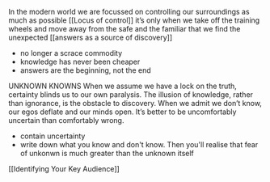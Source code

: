 In the modern world we are focussed on controlling our surroundings as much as possible
[[Locus of control]]
it’s only when we
take off the training wheels and move away from the safe and the familiar that we find the unexpected
[[answers as a source of discovery]]
- no longer a scrace commodity
- knowledge has never been cheaper
- answers are the beginning, not the end


UNKNOWN KNOWNS
When we assume we have a lock on the truth, certainty blinds us to our own paralysis. The illusion of knowledge,
rather than ignorance, is the obstacle to discovery. When we admit we don’t know, our egos deflate and our minds
open. It’s better to be uncomfortably uncertain than comfortably wrong.

- contain uncertainty
- write down what you know and don't know. 	Then you'll realise that fear of unkonwn is much greater than the unknown itself


[[Identifying Your Key Audience]]